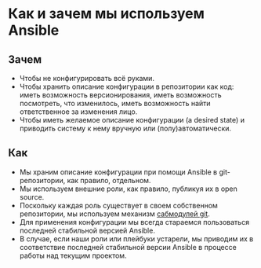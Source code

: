# Как и зачем мы используем Ansible
## Зачем
- Чтобы не конфигурировать всё руками.
- Чтобы хранить описание конфигурации в репозитории как код: иметь возможность версионирования, иметь возможность посмотреть, что изменилось, иметь возможность найти ответственное за изменения лицо.
- Чтобы иметь желаемое описание конфигурации (a desired state) и приводить систему к нему вручную или (полу)автоматически.
## Как
- Мы храним описание конфигурации при помощи Ansible в git-репозитории, как правило, отдельном.
- Мы используем внешние роли, как правило, публикуя их в open source.
- Поскольку каждая роль существует в своем собственном репозитории, мы используем механизм [сабмодулей git](Git-submodules.md).
- Для применения конфигурации мы всегда стараемся пользоваться последней стабильной версией Ansible.
- В случае, если наши роли или плейбуки устарели, мы приводим их в соответствие последней стабильной версии Ansible в процессе работы над текущим проектом.
